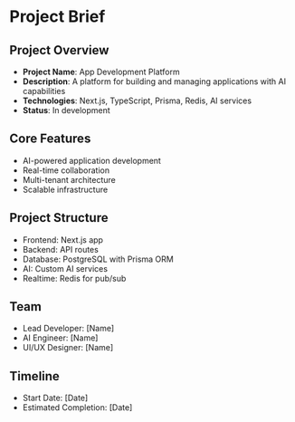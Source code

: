 # Project Brief

## Project Overview
- **Project Name**: App Development Platform
- **Description**: A platform for building and managing applications with AI capabilities
- **Technologies**: Next.js, TypeScript, Prisma, Redis, AI services
- **Status**: In development

## Core Features
- AI-powered application development
- Real-time collaboration
- Multi-tenant architecture
- Scalable infrastructure

## Project Structure
- Frontend: Next.js app
- Backend: API routes
- Database: PostgreSQL with Prisma ORM
- AI: Custom AI services
- Realtime: Redis for pub/sub

## Team
- Lead Developer: [Name]
- AI Engineer: [Name]
- UI/UX Designer: [Name]

## Timeline
- Start Date: [Date]
- Estimated Completion: [Date]
